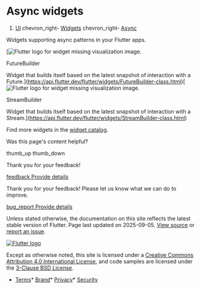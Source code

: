 Async widgets
=============

1. [UI](/ui) chevron\_right- [Widgets](/ui/widgets) chevron\_right- [Async](/ui/widgets/async)

Widgets supporting async patterns in your Flutter apps.

[![Flutter logo for widget missing visualization image.](/assets/images/docs/catalog-widget-placeholder.png)

FutureBuilder

Widget that builds itself based on the latest snapshot of interaction with a Future.](https://api.flutter.dev/flutter/widgets/FutureBuilder-class.html)[![Flutter logo for widget missing visualization image.](/assets/images/docs/catalog-widget-placeholder.png)

StreamBuilder

Widget that builds itself based on the latest snapshot of interaction with a Stream.](https://api.flutter.dev/flutter/widgets/StreamBuilder-class.html)

Find more widgets in the [widget catalog](/ui/widgets).

Was this page's content helpful?

thumb\_up thumb\_down

Thank you for your feedback!

 [feedback Provide details](https://github.com/flutter/website/issues/new?template=1_page_issue.yml&&page-url=https://docs.flutter.dev/ui/widgets/async/&page-source=https://github.com/flutter/website/tree/main/src/content/ui/widgets/async.md)

Thank you for your feedback! Please let us know what we can do to improve.

 [bug\_report Provide details](https://github.com/flutter/website/issues/new?template=1_page_issue.yml&&page-url=https://docs.flutter.dev/ui/widgets/async/&page-source=https://github.com/flutter/website/tree/main/src/content/ui/widgets/async.md)

Unless stated otherwise, the documentation on this site reflects the latest stable version of Flutter. Page last updated on 2025-09-05. [View source](https://github.com/flutter/website/tree/main/src/content/ui/widgets/async.md) or [report an issue](https://github.com/flutter/website/issues/new?template=1_page_issue.yml&&page-url=https://docs.flutter.dev/ui/widgets/async/&page-source=https://github.com/flutter/website/tree/main/src/content/ui/widgets/async.md "Report an issue with this page").

[![Flutter logo](/assets/images/branding/flutter/logo+text/horizontal/white.svg)](https://flutter.dev)

Except as otherwise noted, this site is licensed under a [Creative Commons Attribution 4.0 International License](https://creativecommons.org/licenses/by/4.0/), and code samples are licensed under the [3-Clause BSD License](https://opensource.org/licenses/BSD-3-Clause).

* [Terms](/tos "Terms of use")* [Brand](/brand "Brand usage guidelines")* [Privacy](https://policies.google.com/privacy "Privacy policy")* [Security](/security "Security philosophy and practices")

   